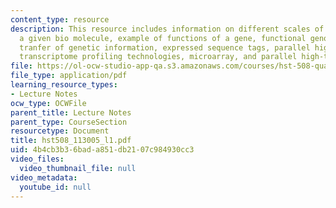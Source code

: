 ```yaml
---
content_type: resource
description: This resource includes information on different scales of function for
  a given bio molecule, example of functions of a gene, functional genomics, uni-directional
  tranfer of genetic information, expressed sequence tags, parallel high-throughput
  transcriptome profiling technologies, microarray, and parallel high-throughput.
file: https://ol-ocw-studio-app-qa.s3.amazonaws.com/courses/hst-508-quantitative-genomics-fall-2005/4b4cb3b36bada851db2107c984930cc3_hst508_113005_l1.pdf
file_type: application/pdf
learning_resource_types:
- Lecture Notes
ocw_type: OCWFile
parent_title: Lecture Notes
parent_type: CourseSection
resourcetype: Document
title: hst508_113005_l1.pdf
uid: 4b4cb3b3-6bad-a851-db21-07c984930cc3
video_files:
  video_thumbnail_file: null
video_metadata:
  youtube_id: null
---
```

